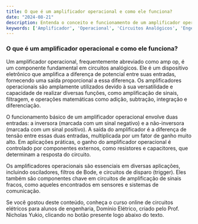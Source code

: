```yaml
---
title: O que é um amplificador operacional e como ele funciona?
date: "2024-08-21"
description: Entenda o conceito e funcionamento de um amplificador operacional no contexto de circuitos analógicos.
keywords: ['Amplificador', 'Operacional', 'Circuitos Analógicos', 'Engenharia Elétrica']
---
```


### O que é um amplificador operacional e como ele funciona?

Um amplificador operacional, frequentemente abreviado como amp op, é um componente fundamental em circuitos analógicos. Ele é um dispositivo eletrônico que amplifica a diferença de potencial entre suas entradas, fornecendo uma saída proporcional a essa diferença. Os amplificadores operacionais são amplamente utilizados devido à sua versatilidade e capacidade de realizar diversas funções, como amplificação de sinais, filtragem, e operações matemáticas como adição, subtração, integração e diferenciação.

O funcionamento básico de um amplificador operacional envolve duas entradas: a inversora (marcada com um sinal negativo) e a não-inversora (marcada com um sinal positivo). A saída do amplificador é a diferença de tensão entre essas duas entradas, multiplicada por um fator de ganho muito alto. Em aplicações práticas, o ganho do amplificador operacional é controlado por componentes externos, como resistores e capacitores, que determinam a resposta do circuito.

Os amplificadores operacionais são essenciais em diversas aplicações, incluindo osciladores, filtros de Bode, e circuitos de disparo (trigger). Eles também são componentes chave em circuitos de amplificação de sinais fracos, como aqueles encontrados em sensores e sistemas de comunicação.

Se você gostou deste conteúdo, conheça o curso online de circuitos elétricos para alunos de engenharia, Domínio Elétrico, criado pelo Prof. Nicholas Yukio, clicando no botão presente logo abaixo do texto.